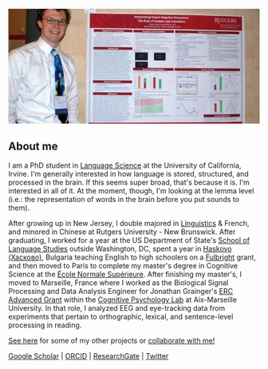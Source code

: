 ![Poster presentation](files/poster.jpg)

## About me
I am a PhD student in [Language Science](https://www.langsci.uci.edu/) at the University of California, Irvine. I'm generally interested in how language is stored, structured, and processed in the brain. If this seems super broad, that's because it is. I'm interested in all of it. At the moment, though, I'm looking at the lemma level (i.e.: the representation of words in the brain before you put sounds to them).
<!--- I'm interested in how meaning and structure in language are represented in the brain, especially the processes used to combine smaller units (e.g.: phonemes, words) into larger units (e.g.: words, phrases) in real time. Methodologically, I'm interested in exploring how we can use novel combinations of experimental and computational tools to probe these representations and processes. What do I do; what am i interested in? --->

<!--- , and am fascinated with how meaning and structure in language are represented in the brain, as well as how the representations of languages might interact in speakers (or signers) who know more than one. My [master's thesis](https://jeremyyeaton.github.io/papers/Yeaton_MasterThesis.pdf) was on the impact of proficiency and executive functioning on the processing of syntactic (in this case word order) violations in a second language.   --->

After growing up in New Jersey, I double majored in [Linguistics](https://sites.google.com/site/experimentalsyntax4/home) & French, and minored in Chinese at Rutgers University - New Brunswick. After graduating, I worked for a year at the US Department of State's [School of Language Studies](https://www.state.gov/m/fsi/sls/) outside Washington, DC, spent a year in [Haskovo (Хасково)](https://en.wikipedia.org/wiki/Haskovo), Bulgaria teaching English to high schoolers on a [Fulbright](http://www.fulbright.bg/en/) grant, and then moved to Paris to complete my master's degree in Cognitive Science at the [École Normale Supérieure](https://cognition.ens.fr/en). After finishing my master's, I moved to Marseille, France where I worked as the Biological Signal Processing and Data Analysis Engineer for Jonathan Grainger's [ERC Advanced Grant](https://cordis.europa.eu/project/rcn/212046/factsheet/en) within the [Cognitive Psychology Lab](https://lpc.univ-amu.fr/en) at Aix-Marseille University. In that role, I analyzed EEG and eye-tracking data from experiments that pertain to orthographic, lexical, and sentence-level processing in reading. 
<!--- I also did a cool study with baboons. --->

[See here](https://JeremyYeaton.github.io/research) for some of my other projects or [collaborate with me!](https://jeremyyeaton.github.io/research/WorkWithMe)

[Google Scholar](https://scholar.google.fr/citations?user=YkzLBuwAAAAJ&hl=en) | 
[ORCID](https://orcid.org/0000-0002-6650-8080) | 
[ResearchGate](https://www.researchgate.net/profile/Jeremy_Yeaton) |
[Twitter](https://twitter.com/JeremyYeaton)
